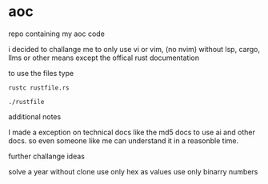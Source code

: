 # aoc
repo containing my aoc code

i decided to challange me to only use vi or vim, (no nvim) without lsp,
cargo,  llms or other means except the offical rust documentation

to use the files type
```cli
rustc rustfile.rs

./rustfile

```

additional notes

I made a exception on technical docs like the md5 docs to use ai and other docs.
so even someone like me can understand it in a reasonble time.

further challange ideas 

solve a year without clone
use only hex as values
use only binarry numbers
